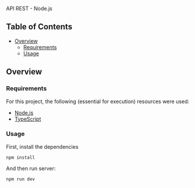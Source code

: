 API REST - Node.js

## Table of Contents

- [Overview](#overview)
    - [Requirements](#requirements)
    - [Usage](#usage)

## Overview

### Requirements

For this project, the following (essential for execution) resources were used:
 - [Node.js](https://nodejs.org/)
 - [TypeScript](https://www.typescriptlang.org/)

### Usage

First, install the dependencies

```
npm install
```

And then run server:

```
npm run dev
```


